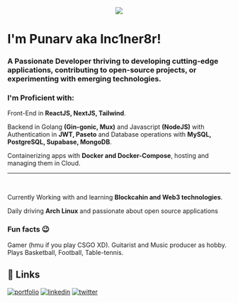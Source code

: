 <p align="center">
 <img src="https://w.wallhaven.cc/full/e7/wallhaven-e7mz5l.jpg">
</p>

# I'm Punarv aka Inc1ner8r!
### A Passionate Developer thriving to developing cutting-edge applications, contributing to open-source projects, or experimenting with emerging technologies.

### I'm Proficient with: 
Front-End in **ReactJS, NextJS, Tailwind**.

Backend in Golang **(Gin-gonic, Mux)** and Javascript **(NodeJS)** with Authentication in **JWT, Paseto** and Database operations with **MySQL, PostgreSQL, Supabase, MongoDB**.

Containerizing apps with **Docker and Docker-Compose**, hosting and managing them in Cloud.


***
<br/>

Currently Working with and learning **Blockcahin and Web3 technologies**.

Daily driving **Arch Linux** and passionate about open source applications

### Fun facts 😉

Gamer (hmu if you play CSGO XD). Guitarist and Music producer as hobby. Plays Basketball, Football, Table-tennis.


## 🔗 Links
[![portfolio](https://img.shields.io/badge/my_portfolio-000?style=for-the-badge&logo=ko-fi&logoColor=white)](https://portfolio-6b809.web.app/)
[![linkedin](https://img.shields.io/badge/linkedin-0A66C2?style=for-the-badge&logo=linkedin&logoColor=white)](https://twitter.com/Inc1ner8r)
[![twitter](https://img.shields.io/badge/twitter-1DA1F2?style=for-the-badge&logo=twitter&logoColor=white)](https://twitter.com/Inc1ner8r)


